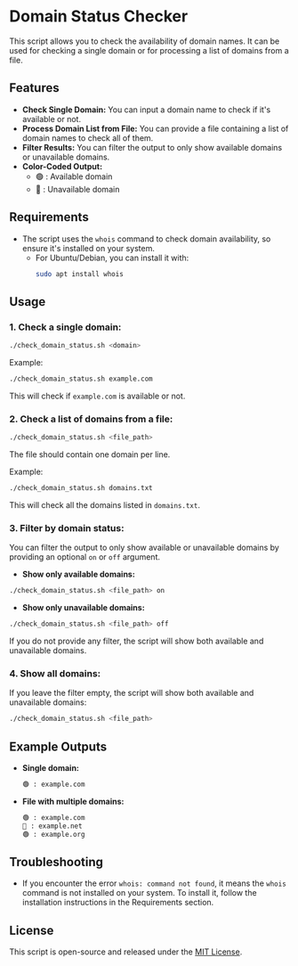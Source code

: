 
# Domain Status Checker

This script allows you to check the availability of domain names. It can be used for checking a single domain or for processing a list of domains from a file.

## Features

- **Check Single Domain:** You can input a domain name to check if it's available or not.
- **Process Domain List from File:** You can provide a file containing a list of domain names to check all of them.
- **Filter Results:** You can filter the output to only show available domains or unavailable domains.
- **Color-Coded Output:**
  - 🟢 : Available domain
  - 🔴 : Unavailable domain

## Requirements

- The script uses the `whois` command to check domain availability, so ensure it's installed on your system.
  - For Ubuntu/Debian, you can install it with:
    ```bash
    sudo apt install whois
    ```

## Usage

### 1. Check a single domain:

```bash
./check_domain_status.sh <domain>
```

Example:

```bash
./check_domain_status.sh example.com
```

This will check if `example.com` is available or not.

### 2. Check a list of domains from a file:

```bash
./check_domain_status.sh <file_path>
```

The file should contain one domain per line.

Example:

```bash
./check_domain_status.sh domains.txt
```

This will check all the domains listed in `domains.txt`.

### 3. Filter by domain status:

You can filter the output to only show available or unavailable domains by providing an optional `on` or `off` argument.

- **Show only available domains:**

```bash
./check_domain_status.sh <file_path> on
```

- **Show only unavailable domains:**

```bash
./check_domain_status.sh <file_path> off
```

If you do not provide any filter, the script will show both available and unavailable domains.

### 4. Show all domains:

If you leave the filter empty, the script will show both available and unavailable domains:

```bash
./check_domain_status.sh <file_path>
```

## Example Outputs

- **Single domain:**
  ```bash
  🟢 : example.com
  ```

- **File with multiple domains:**
  ```bash
  🟢 : example.com
  🔴 : example.net
  🟢 : example.org
  ```

## Troubleshooting

- If you encounter the error `whois: command not found`, it means the `whois` command is not installed on your system. To install it, follow the installation instructions in the Requirements section.

## License

This script is open-source and released under the [MIT License](LICENSE).
